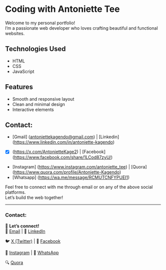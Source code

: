 # Coding with Antoniette Tee

Welcome to my personal portfolio!  
I’m a passionate web developer who loves crafting beautiful and functional websites.

## Technologies Used
- HTML
- CSS
- JavaScript

## Features
- Smooth and responsive layout
- Clean and minimal design
- Interactive elements

## Contact: 
- [Gmail] (antoniettekagendo@gmail.com)                       | [Linkedin] (https://www.linkedin.com/in/antoniette-kagendo)
- [X] (https://x.com/AntonietteKage2)                         | [Facebook] (https://www.facebook.com/share/1LCod87zyU/)
- [Instagram] (https://www.instagram.com/antoniette_tee)      | [Quora] (https://www.quora.com/profile/Antoniette-Kagendo)
- [Whatsapp] (https://wa.me/message/RCMUTCNFYPUEI1)               

Feel free to connect with me through email or on any of the above social platforms.  
Let’s build the web together!

---


### Contact:
🔗 **Let’s connect!**  
📧 [Email](mailto:antoniettekagendo@gmail.com) | 👔 [LinkedIn](https://www.linkedin.com/in/antoniette-kagendo)

🐦 [X (Twitter)](https://x.com/AntonietteKage2) | 📘 [Facebook](https://www.facebook.com/share/1LCod87zyU/)
                                                                                                                                          
📸 [Instagram](https://www.instagram.com/antoniette_tee) | 💬 [WhatsApp](https://wa.me/message/RCMUTCNFYPUEI1)

🔍 [Quora](https://www.quora.com/profile/Antoniette-Kagendo)
